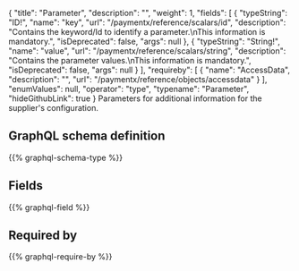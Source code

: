 {
  "title": "Parameter",
  "description": "",
  "weight": 1,
  "fields": [
    {
      "typeString": "ID!",
      "name": "key",
      "url": "/paymentx/reference/scalars/id",
      "description": "Contains the keyword/Id to identify a parameter.\nThis information is mandatory.",
      "isDeprecated": false,
      "args": null
    },
    {
      "typeString": "String!",
      "name": "value",
      "url": "/paymentx/reference/scalars/string",
      "description": "Contains the parameter values.\nThis information is mandatory.",
      "isDeprecated": false,
      "args": null
    }
  ],
  "requireby": [
    {
      "name": "AccessData",
      "description": "",
      "url": "/paymentx/reference/objects/accessdata"
    }
  ],
  "enumValues": null,
  "operator": "type",
  "typename": "Parameter",
  "hideGithubLink": true
}
Parameters for additional information for the supplier's configuration.
## GraphQL schema definition

{{% graphql-schema-type %}}

## Fields

{{% graphql-field %}}

## Required by

{{% graphql-require-by %}}

